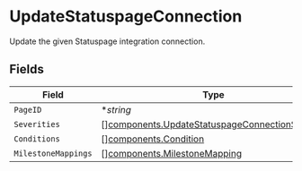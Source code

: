 # UpdateStatuspageConnection

Update the given Statuspage integration connection.


## Fields

| Field                                                                                                            | Type                                                                                                             | Required                                                                                                         | Description                                                                                                      |
| ---------------------------------------------------------------------------------------------------------------- | ---------------------------------------------------------------------------------------------------------------- | ---------------------------------------------------------------------------------------------------------------- | ---------------------------------------------------------------------------------------------------------------- |
| `PageID`                                                                                                         | **string*                                                                                                        | :heavy_minus_sign:                                                                                               | N/A                                                                                                              |
| `Severities`                                                                                                     | [][components.UpdateStatuspageConnectionSeverity](../../models/components/updatestatuspageconnectionseverity.md) | :heavy_minus_sign:                                                                                               | N/A                                                                                                              |
| `Conditions`                                                                                                     | [][components.Condition](../../models/components/condition.md)                                                   | :heavy_minus_sign:                                                                                               | N/A                                                                                                              |
| `MilestoneMappings`                                                                                              | [][components.MilestoneMapping](../../models/components/milestonemapping.md)                                     | :heavy_minus_sign:                                                                                               | N/A                                                                                                              |